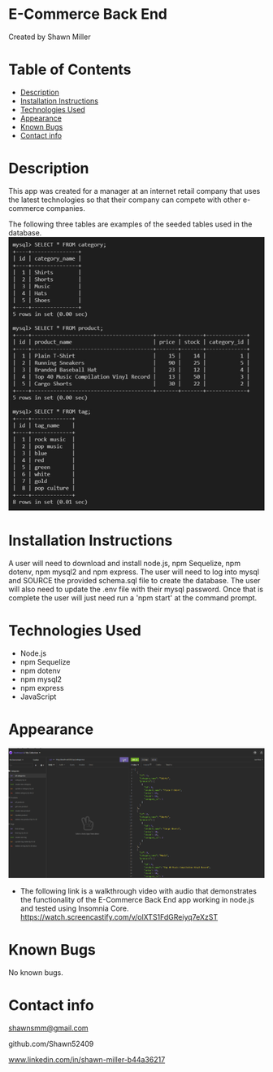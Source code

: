 # E-Commerce Back End
Created by Shawn Miller

# Table of Contents
* [Description](#Description)
* [Installation Instructions](#Installation)
* [Technologies Used](#Technologies)
* [Appearance](Appearance)
* [Known Bugs](Known)
* [Contact info](Contact)

# Description
This app was created for a manager at an internet retail company that uses the latest technologies so that their company can compete with other e-commerce companies.

The following three tables are examples of the seeded tables used in the database.
![Model of the three tables in database](./img/ecommerce-database.jpg)



# Installation Instructions
A user will need to download and install node.js, npm Sequelize, npm dotenv, npm mysql2 and npm express.  The user will need to log into mysql and SOURCE the provided schema.sql file to create the database.  The user will also need to update the .env file with their mysql password.  Once that is complete the user will just need run a 'npm start' at the command prompt.

# Technologies Used
- Node.js
- npm Sequelize
- npm dotenv
- npm mysql2
- npm express
- JavaScript

# Appearance
![Animation of checking all the routes with Insomnia Core](./img/E-Commerce-Back-End.gif)

- The following link is a walkthrough video with audio that demonstrates the functionality of the E-Commerce Back End app working in node.js and tested using Insomnia Core.
https://watch.screencastify.com/v/olXTS1FdGReiyq7eXzST

# Known Bugs
No known bugs.

# Contact info
shawnsmm@gmail.com

github.com/Shawn52409

www.linkedin.com/in/shawn-miller-b44a36217